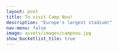 ```yaml
---
layout: post
title: To visit Camp Nou!
description: "Europe's largest stadium!"
nav-menu: false
image: assets/images/campnou.jpg
show_bucketlist_tile: true
---
```


<!-- Main -->
<div id="main">
</div>
